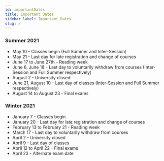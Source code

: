 ```yaml
---
id: importantDates
title: Important Dates
sidebar_label: Important Dates
slug: /
---
```


### Summer 2021
- May 10 - Classes begin (Full Summer and Inter-Session)
- May 21 - Last day for late registration and change of courses
- June 17 to June 27th - Reading week
- June 6, June 18 - Last day to voluntarily withdraw from courses (Inter-Session and Full Summer respectively)
- August 2 - University closed
- June 21, August 10 - Last day of classes (Inter-Session and Full Summer respectively)
- August 14 to August 23 - Final exams

### Winter 2021
- January 7 - Classes begin
- January 20 - Last day for late registration and change of courses
- February 13 to February 21 - Reading week
- March 17 - Last day to voluntarily withdraw from courses
- April 2 - University closed
- April 9 - Last day of classes
- April 12 to April 22 - Final exams
- April 23 - Alternate exam date


